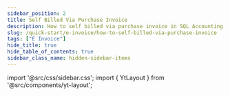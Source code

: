 ```yaml
---
sidebar_position: 2
title: Self Billed Via Purchase Invoice
description: How to self billed via purchase invoice in SQL Accounting
slug: /quick-start/e-invoice/how-to-self-billed-via-purchase-invoice
tags: ["E Invoice"]
hide_title: true
hide_table_of_contents: true
sidebar_class_name: hidden-sidebar-items
---
```


import '@src/css/sidebar.css';
import { YtLayout } from '@src/components/yt-layout';

<YtLayout
    videoId="vFA7APA5djw"
/>
